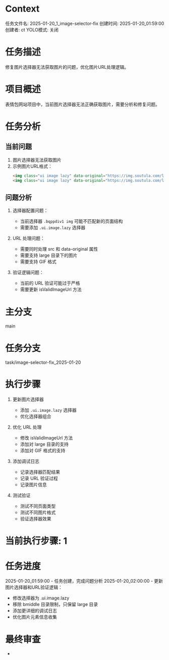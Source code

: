 # Context
任务文件名: 2025-01-20_1_image-selector-fix
创建时间: 2025-01-20_01:59:00
创建者: ct
YOLO模式: 关闭

# 任务描述
修复图片选择器无法获取图片的问题，优化图片URL处理逻辑。

# 项目概述
表情包网站项目中，当前图片选择器无法正确获取图片，需要分析和修复问题。

# 任务分析
## 当前问题
1. 图片选择器无法获取图片
2. 示例图片URL格式：
   ```html
   <img class="ui image lazy" data-original="https://img.soutula.com/large/006APoFYly8hx3e5j4naxj30hs0co0t1.jpg" title="猫猫嘲笑表情包" src="https://img.soutula.com/large/006APoFYly8hx3e5j4naxj30hs0co0t1.jpg" alt="猫猫嘲笑表情包">
   <img class="ui image lazy" data-original="https://img.soutula.com/large/ceeb653ely8hwuu94x9svg208j08j48k.gif" title="我在 GIF 动图表情包" src="https://img.soutula.com/large/ceeb653ely8hwuu94x9svg208j08j48k.gif" alt="我在 GIF 动图表情包">
   ```

## 问题分析
1. 选择器配置问题：
   - 当前选择器 `.bqppdiv1 img` 可能不匹配新的页面结构
   - 需要添加 `.ui.image.lazy` 选择器

2. URL 处理问题：
   - 需要同时处理 src 和 data-original 属性
   - 需要支持 large 目录下的图片
   - 需要支持 GIF 格式

3. 验证逻辑问题：
   - 当前的 URL 验证可能过于严格
   - 需要更新 isValidImageUrl 方法

# 主分支
main

# 任务分支
task/image-selector-fix_2025-01-20

# 执行步骤
1. 更新图片选择器
   - 添加 `.ui.image.lazy` 选择器
   - 优化选择器组合

2. 优化 URL 处理
   - 修改 isValidImageUrl 方法
   - 添加对 large 目录的支持
   - 添加对 GIF 格式的支持

3. 添加调试日志
   - 记录选择器匹配结果
   - 记录 URL 验证过程
   - 记录图片信息

4. 测试验证
   - 测试不同页面类型
   - 测试不同图片格式
   - 验证选择器效果

# 当前执行步骤: 1

# 任务进度
2025-01-20_01:59:00 - 任务创建，完成问题分析
2025-01-20_02:00:00 - 更新图片选择器和URL验证逻辑：
  - 修改选择器为 .ui.image.lazy
  - 移除 bmiddle 目录限制，只保留 large 目录
  - 添加更详细的调试日志
  - 优化图片元素信息收集

# 最终审查
- 